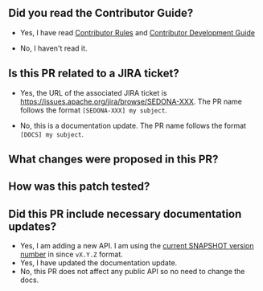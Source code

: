 

## Did you read the Contributor Guide?

- Yes, I have read [Contributor Rules](https://sedona.apache.org/latest-snapshot/community/rule/) and [Contributor Development Guide](https://sedona.apache.org/latest-snapshot/community/develop/)

- No, I haven't read it.

## Is this PR related to a JIRA ticket?

- Yes, the URL of the associated JIRA ticket is https://issues.apache.org/jira/browse/SEDONA-XXX. The PR name follows the format `[SEDONA-XXX] my subject`.

- No, this is a documentation update. The PR name follows the format `[DOCS] my subject`.


## What changes were proposed in this PR?


## How was this patch tested?


## Did this PR include necessary documentation updates?

- Yes, I am adding a new API. I am using the [current SNAPSHOT version number](https://github.com/apache/sedona/blob/master/pom.xml#L29) in since `vX.Y.Z` format.
- Yes, I have updated the documentation update.
- No, this PR does not affect any public API so no need to change the docs.
